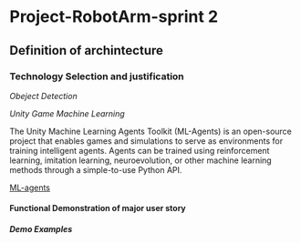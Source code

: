 # Project-RobotArm-sprint 2

## Definition of archintecture


### Technology Selection and justification

*Obeject Detection*

*Unity Game Machine Learning*

The Unity Machine Learning Agents Toolkit (ML-Agents) is an open-source project that enables games and simulations to serve as environments for training intelligent agents. Agents can be trained using reinforcement learning, imitation learning, neuroevolution, or other machine learning methods through a simple-to-use Python API.

[ML-agents](https://github.com/Unity-Technologies/ml-agents)

#### Functional Demonstration of major user story

##### Demo Examples